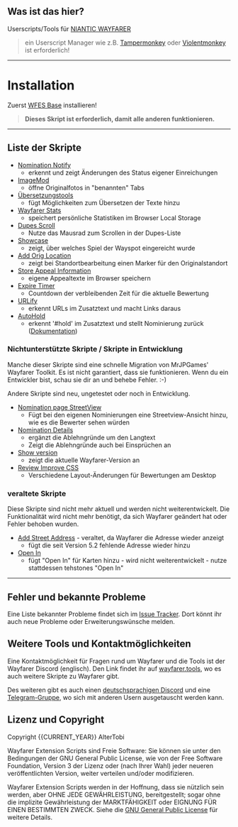 ## Was ist das hier?
Userscripts/Tools für [NIANTIC WAYFARER](https://wayfarer.nianticlabs.com/)
> ein Userscript Manager wie z.B. [Tampermonkey](https://tampermonkey.net/) oder [Violentmonkey](https://violentmonkey.github.io/) ist erforderlich!

---

# Installation
Zuerst [WFES Base](wfes-Base.user.js) installieren!
> **Dieses Skript ist erforderlich, damit alle anderen funktionieren.**

---

## Liste der Skripte
* [Nomination Notify](wfes-NominationNotify.user.js)
    - erkennt und zeigt Änderungen des Status eigener Einreichungen
* [ImageMod](wfes-ImageMod.user.js)
    - öffne Originalfotos in "benannten" Tabs
* [Übersetzungstools](de/translations.html)
    - fügt Möglichkeiten zum Übersetzen der Texte hinzu
* [Wayfarer Stats](wfes-WayfarerStats.user.js)
    - speichert persönliche Statistiken im Browser Local Storage
* [Dupes Scroll](wfes-dupesScroll.user.js)
    - Nutze das Mausrad zum Scrollen in der Dupes-Liste
* [Showcase](wfes-Showcase.user.js)
    - zeigt, über welches Spiel der Wayspot eingereicht wurde 
* [Add Orig Location](wfes-reviewAddOrigLocation.user.js)
    - zeigt bei Standortbearbeitung einen Marker für den Originalstandort 
* [Store Appeal Information](wfes-AppealData.user.js)
    - eigene Appealtexte im Browser speichern
* [Expire Timer](wfes-ExpireTimer.user.js)
    - Countdown der verbleibenden Zeit für die aktuelle Bewertung 
* [URLify](wfes-URLify.user.js)
    - erkennt URLs im Zusatztext und macht Links daraus
* [AutoHold](wfes-AutoHold.user.js)
    - erkennt '#hold' im Zusatztext und stellt Nominierung zurück ([Dokumentation](de/autohold.html))

### Nichtunterstützte Skripte / Skripte in Entwicklung
Manche dieser Skripte sind eine schnelle Migration von MrJPGames' Wayfarer Toolkit. Es ist nicht garantiert, dass sie funktionieren. Wenn du ein Entwickler bist, schau sie dir an und behebe Fehler. :-)

Andere Skripte sind neu, ungetestet oder noch in Entwicklung.
 
* [Nomination page StreetView](wfes-NominationsStreetView.user.js)
    - Fügt bei den eigenen Nominierungen eine Streetview-Ansicht hinzu, wie es die Bewerter sehen würden
* [Nomination Details](wfes-NominationDetail.user.js)
    - ergänzt die Ablehngründe um den Langtext
    - Zeigt die Ablehngründe auch bei Einsprüchen an
* [Show version](wfes-showWFVersion.user.js)
    - zeigt die aktuelle Wayfarer-Version an
* [Review Improve CSS](de/reviewImproveCSS.html)
    - Verschiedene Layout-Änderungen für Bewertungen am Desktop


### veraltete Skripte
Diese Skripte sind nicht mehr aktuell und werden nicht weiterentwickelt. Die Funktionalität
wird nicht mehr benötigt, da sich Wayfarer geändert hat oder Fehler behoben wurden.

* [Add Street Address](wfes-reviewAddStreetAddress.user.js) - veraltet, da Wayfarer die Adresse wieder anzeigt
     - fügt die seit Version 5.2 fehlende Adresse wieder hinzu
* [Open In](wfes-OpenIn.user.js)
    - fügt "Open In" für Karten hinzu - wird nicht weiterentwickelt - nutze stattdessen tehstones "Open In"

---

## Fehler und bekannte Probleme

Eine Liste bekannter Probleme findet sich im [Issue Tracker](https://github.com/AlterTobi/Wayfarer-Extension-Scripts/issues).
Dort könnt ihr auch neue Probleme oder Erweiterungswünsche melden.

## Weitere Tools und Kontaktmöglichkeiten

Eine Kontaktmöglichkeit für Fragen rund um Wayfarer und die Tools ist der Wayfarer Discord (englisch).
Den Link findet ihr auf [wayfarer.tools](https://wayfarer.tools/), wo es auch weitere Skripte zu Wayfarer gibt.

Des weiteren gibt es auch einen [deutschsprachigen Discord](https://discord.gg/9m2WvAC8N9) und eine [Telegram-Gruppe](https://t.me/wayfarerdach), wo sich mit anderen Usern ausgetauscht werden kann.

## Lizenz und Copyright

Copyright {{CURRENT_YEAR}} AlterTobi

Wayfarer Extension Scripts sind Freie Software: Sie können sie unter den Bedingungen
der GNU General Public License, wie von der Free Software Foundation,
Version 3 der Lizenz oder (nach Ihrer Wahl) jeder neueren
veröffentlichten Version, weiter verteilen und/oder modifizieren.

Wayfarer Extension Scripts werden in der Hoffnung, dass sie nützlich sein werden, aber
OHNE JEDE GEWÄHRLEISTUNG, bereitgestellt; sogar ohne die implizite
Gewährleistung der MARKTFÄHIGKEIT oder EIGNUNG FÜR EINEN BESTIMMTEN ZWECK.
Siehe die [GNU General Public License](LICENSE.txt) für weitere Details.
